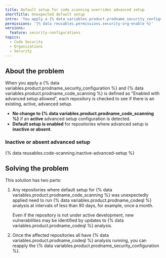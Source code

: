 ```yaml
---
title: Default setup for code scanning overrides advanced setup
shortTitle: Unexpected default setup
intro: 'You apply a {% data variables.product.prodname_security_configuration %} with "Enabled with advanced setup allowed" and the existing advanced setup for {% data variables.product.prodname_code_scanning %} is ignored in some repositories.'
permissions: '{% data reusables.permissions.security-org-enable %}'
versions:
  feature: security-configurations
topics:
  - Code Security
  - Organizations
  - Security
---
```


## About the problem

When you apply a {% data variables.product.prodname_security_configuration %} and {% data variables.product.prodname_code_scanning %} is defined as "Enabled with advanced setup allowed", each repository is checked to see if there is an existing, active, advanced setup.

* **No change to {% data variables.product.prodname_code_scanning %}** if an **active** advanced setup configuration is detected.
* **Default setup is enabled** for repositories where advanced setup is **inactive or absent**.

### Inactive or absent advanced setup

{% data reusables.code-scanning.inactive-advanced-setup %}

## Solving the problem

This solution has two parts:

1. Any repositories where default setup for {% data variables.product.prodname_code_scanning %} was unexpectedly applied need to run {% data variables.product.prodname_codeql %} analysis at intervals of less than 90 days, for example, once a month.

   Even if the repository is not under active development, new vulnerabilities may be identified by updates to {% data variables.product.prodname_codeql %} analysis.

1. Once the affected repositories all have {% data variables.product.prodname_codeql %} analysis running, you can reapply the {% data variables.product.prodname_security_configuration %}.
